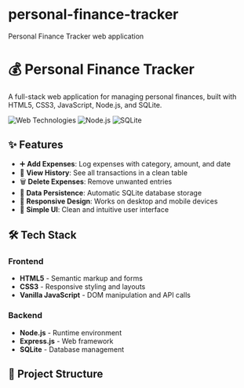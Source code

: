 # personal-finance-tracker
Personal Finance Tracker web application
# 💰 Personal Finance Tracker

A full-stack web application for managing personal finances, built with HTML5, CSS3, JavaScript, Node.js, and SQLite.

![Web Technologies](https://img.shields.io/badge/Web-Techologies-blue)
![Node.js](https://img.shields.io/badge/Node.js-Express-green)
![SQLite](https://img.shields.io/badge/Database-SQLite-lightgrey)

## ✨ Features

- ➕ **Add Expenses**: Log expenses with category, amount, and date
- 👀 **View History**: See all transactions in a clean table
- 🗑️ **Delete Expenses**: Remove unwanted entries
- 💾 **Data Persistence**: Automatic SQLite database storage
- 📱 **Responsive Design**: Works on desktop and mobile devices
- 🎯 **Simple UI**: Clean and intuitive user interface

## 🛠️ Tech Stack

### Frontend
- **HTML5** - Semantic markup and forms
- **CSS3** - Responsive styling and layouts
- **Vanilla JavaScript** - DOM manipulation and API calls

### Backend
- **Node.js** - Runtime environment
- **Express.js** - Web framework
- **SQLite** - Database management

## 📁 Project Structure
